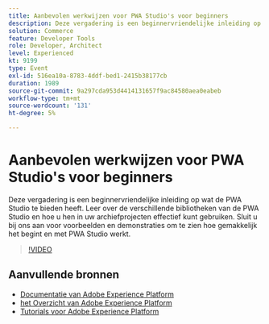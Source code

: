 ```yaml
---
title: Aanbevolen werkwijzen voor PWA Studio's voor beginners
description: Deze vergadering is een beginnervriendelijke inleiding op wat de PWA Studio te bieden heeft. Leer over de verschillende bibliotheken van de PWA Studio en hoe u hen in uw archiefprojecten effectief kunt gebruiken. Sluit u bij ons aan voor voorbeelden en demonstraties om te zien hoe gemakkelijk het begint en met PWA Studio werkt.
solution: Commerce
feature: Developer Tools
role: Developer, Architect
level: Experienced
kt: 9199
type: Event
exl-id: 516ea10a-8783-4ddf-bed1-2415b38177cb
duration: 1989
source-git-commit: 9a297cda953d4414131657f9ac84580aea0eabeb
workflow-type: tm+mt
source-wordcount: '131'
ht-degree: 5%

---
```


# Aanbevolen werkwijzen voor PWA Studio&#39;s voor beginners

Deze vergadering is een beginnervriendelijke inleiding op wat de PWA Studio te bieden heeft.
Leer over de verschillende bibliotheken van de PWA Studio en hoe u hen in uw archiefprojecten effectief kunt gebruiken.
Sluit u bij ons aan voor voorbeelden en demonstraties om te zien hoe gemakkelijk het begint en met PWA Studio werkt.

>[!VIDEO](https://video.tv.adobe.com/v/337764/?quality=12&learn=on&hidetitle=true)

## Aanvullende bronnen

- [ Documentatie van Adobe Experience Platform ](https://experienceleague.adobe.com/docs/experience-platform.html)
- [ het Overzicht van Adobe Experience Platform ](https://experienceleague.adobe.com/docs/experience-platform/landing/home.html)
- [Tutorials voor Adobe Experience Platform](https://experienceleague.adobe.com/docs/platform-learn/tutorials/overview.html?lang=nl)
